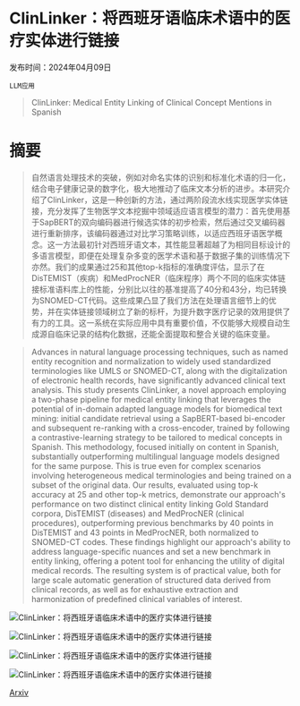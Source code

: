 # ClinLinker：将西班牙语临床术语中的医疗实体进行链接

发布时间：2024年04月09日

`LLM应用`

> ClinLinker: Medical Entity Linking of Clinical Concept Mentions in Spanish

# 摘要

> 自然语言处理技术的突破，例如对命名实体的识别和标准化术语的归一化，结合电子健康记录的数字化，极大地推动了临床文本分析的进步。本研究介绍了ClinLinker，这是一种创新的方法，通过两阶段流水线实现医学实体链接，充分发挥了生物医学文本挖掘中领域适应语言模型的潜力：首先使用基于SapBERT的双向编码器进行候选实体的初步检索，然后通过交叉编码器进行重新排序，该编码器通过对比学习策略训练，以适应西班牙语医学概念。这一方法最初针对西班牙语文本，其性能显著超越了为相同目标设计的多语言模型，即便在处理复杂多变的医学术语和基于数据子集的训练情况下亦然。我们的成果通过25和其他top-k指标的准确度评估，显示了在DisTEMIST（疾病）和MedProcNER（临床程序）两个不同的临床实体链接标准语料库上的性能，分别比以往的基准提高了40分和43分，均已转换为SNOMED-CT代码。这些成果凸显了我们方法在处理语言细节上的优势，并在实体链接领域树立了新的标杆，为提升数字医疗记录的效用提供了有力的工具。这一系统在实际应用中具有重要价值，不仅能够大规模自动生成源自临床记录的结构化数据，还能全面提取和整合关键的临床变量。

> Advances in natural language processing techniques, such as named entity recognition and normalization to widely used standardized terminologies like UMLS or SNOMED-CT, along with the digitalization of electronic health records, have significantly advanced clinical text analysis. This study presents ClinLinker, a novel approach employing a two-phase pipeline for medical entity linking that leverages the potential of in-domain adapted language models for biomedical text mining: initial candidate retrieval using a SapBERT-based bi-encoder and subsequent re-ranking with a cross-encoder, trained by following a contrastive-learning strategy to be tailored to medical concepts in Spanish. This methodology, focused initially on content in Spanish, substantially outperforming multilingual language models designed for the same purpose. This is true even for complex scenarios involving heterogeneous medical terminologies and being trained on a subset of the original data. Our results, evaluated using top-k accuracy at 25 and other top-k metrics, demonstrate our approach's performance on two distinct clinical entity linking Gold Standard corpora, DisTEMIST (diseases) and MedProcNER (clinical procedures), outperforming previous benchmarks by 40 points in DisTEMIST and 43 points in MedProcNER, both normalized to SNOMED-CT codes. These findings highlight our approach's ability to address language-specific nuances and set a new benchmark in entity linking, offering a potent tool for enhancing the utility of digital medical records. The resulting system is of practical value, both for large scale automatic generation of structured data derived from clinical records, as well as for exhaustive extraction and harmonization of predefined clinical variables of interest.

![ClinLinker：将西班牙语临床术语中的医疗实体进行链接](../../../paper_images/2404.06367/x1.png)

![ClinLinker：将西班牙语临床术语中的医疗实体进行链接](../../../paper_images/2404.06367/x2.png)

![ClinLinker：将西班牙语临床术语中的医疗实体进行链接](../../../paper_images/2404.06367/x3.png)

![ClinLinker：将西班牙语临床术语中的医疗实体进行链接](../../../paper_images/2404.06367/x4.png)

[Arxiv](https://arxiv.org/abs/2404.06367)